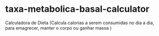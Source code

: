 # taxa-metabolica-basal-calculator
Calculadora de Dieta (Calcula calorias a serem consumidas no dia a dia, para emagrecer, manter o corpo ou ganhar massa )
